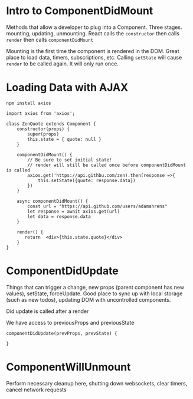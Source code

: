 # Intro to ComponentDidMount

Methods that allow a developer to plug into a Component. Three stages. mounting, updating, unmounting. React calls the `constructor` then calls `render` then calls `componentDidMount`

Mounting is the first time the component is rendered in the DOM. Great place to load data, timers, subscriptions, etc. Calling `setState` will cause `render` to be called again. It will only run once.

# Loading Data with AJAX

`npm install axios`

```
import axios from 'axios';

class ZenQuote extends Component {
    constructor(props) {
        super(props)
        this.state = { quote: null }
    }

    componentDidMount() {
        // Be sure to set initial state! 
        // render will still be called once before componentDidMount is called
        axios.get('https://api.githbu.com/zen).then(response =>{
            this.setState({quote: response.data})
        })
    }

    async componentDidMount() {
        const url = "https://api.github.com/users/adamahrens"
        let response = await axios.get(url)
        let data = response.data
    }

    render() {
       return  <div>{this.state.quote}</div>
    }
}
```

# ComponentDidUpdate

Things that can trigger a change, new props (parent component has new values), setState, forceUpdate. Good place to sync up with local storage (such as new todos), updating DOM with uncontrolled components.

Did update is called after a render

We have access to previousProps and previousState

```
componentDidUpdate(prevProps, prevState) {

}
```

# ComponentWillUnmount

Perform necessary cleanup here, shutting down websockets, clear timers, cancel network requests          